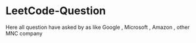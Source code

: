 # LeetCode-Question
Here all question have  asked by as like Google , Microsoft , Amazon , other MNC company 
